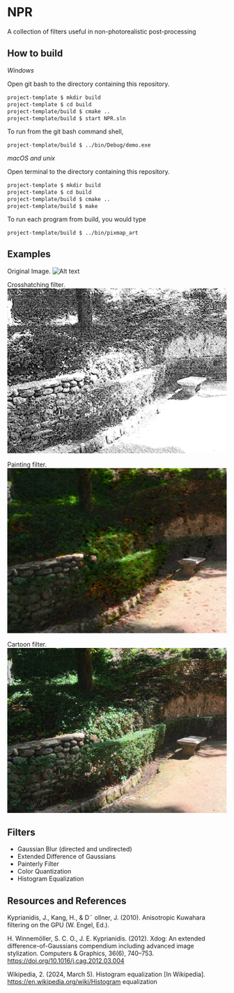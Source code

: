 # NPR

A collection of filters useful in non-photorealistic post-processing

## How to build

*Windows*

Open git bash to the directory containing this repository.

```
project-template $ mkdir build
project-template $ cd build
project-template/build $ cmake ..
project-template/build $ start NPR.sln
```

To run from the git bash command shell, 

```
project-template/build $ ../bin/Debug/demo.exe
```

*macOS and unix*

Open terminal to the directory containing this repository.

```
project-template $ mkdir build
project-template $ cd build
project-template/build $ cmake ..
project-template/build $ make
```

To run each program from build, you would type

```
project-template/build $ ../bin/pixmap_art
```

## Examples

Original Image.
![Alt text](images/bench.png)

Crosshatching filter.
![Alt text](images/benchcrosshatch.png)

Painting filter.
![Alt text](images/benchpaint2.png)

Cartoon filter.
![Alt text](images/benchtoon.png)


## Filters

- Gaussian Blur (directed and undirected)
- Extended Difference of Gaussians
- Painterly Filter
- Color Quantization
- Histogram Equalization


## Resources and References

Kyprianidis, J., Kang, H., & D¨ ollner, J. (2010). Anisotropic Kuwahara filtering on the GPU (W. Engel, Ed.). 

H. Winnemöller, S. C. O., J. E. Kyprianidis. (2012). Xdog: An extended difference-of-Gaussians compendium including advanced image stylization. Computers & Graphics, 36(6), 740–753. https://doi.org/10.1016/j.cag.2012.03.004

Wikipedia, 2. (2024, March 5). Histogram equalization [In Wikipedia]. https://en.wikipedia.org/wiki/Histogram equalization
